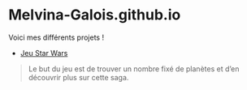 # Melvina-Galois.github.io
Voici mes différents projets !<br>
- [Jeu Star Wars](https://melvina-galois.github.io/galois-melvina-tp/)<br>
> Le but du jeu est de trouver un nombre fixé de planètes et d’en découvrir plus sur cette saga.

